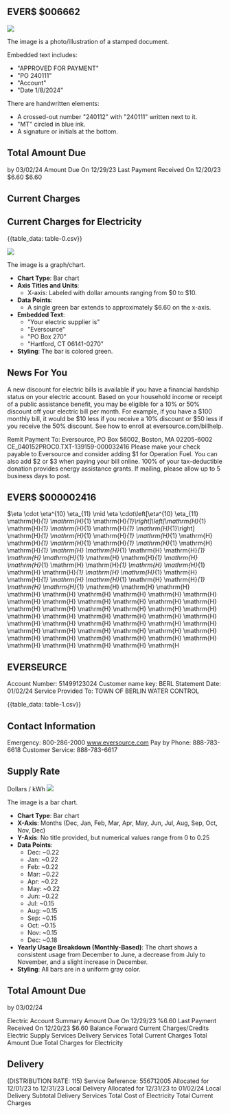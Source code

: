 ## EVER\$ $\$ 006662$

![](images/img-0.jpeg)

The image is a photo/illustration of a stamped document. 

Embedded text includes:

- "APPROVED FOR PAYMENT"
- "PO 240111"
- "Account"
- "Date 1/8/2024"

There are handwritten elements:

- A crossed-out number "240112" with "240111" written next to it.
- "MT" circled in blue ink.
- A signature or initials at the bottom.

## Total Amount Due

by 03/02/24
Amount Due On 12/29/23
Last Payment Received On 12/20/23
$\$ 6.60$
$\$ 6.60$

## Current Charges

## Current Charges for Electricity

{{table_data: table-0.csv}}

![](images/img-1.jpeg)

The image is a graph/chart.

- **Chart Type**: Bar chart
- **Axis Titles and Units**: 
  - X-axis: Labeled with dollar amounts ranging from $0 to $10.
- **Data Points**: 
  - A single green bar extends to approximately $6.60 on the x-axis.
- **Embedded Text**: 
  - "Your electric supplier is"
  - "Eversource"
  - "PO Box 270"
  - "Hartford, CT 06141-0270"
- **Styling**: The bar is colored green.

## News For You

A new discount for electric bills is available if you have a financial hardship status on your electric account. Based on your household income or receipt of a public assistance benefit, you may be eligible for a $10 \%$ or $50 \%$ discount off your electric bill per month. For example, if you have a $\$ 100$ monthly bill, it would be $\$ 10$ less if you receive a $10 \%$ discount or $\$ 50$ less if you receive the $50 \%$ discount. See how to enroll at eversource.com/billhelp.

Remit Payment To: Eversource, PO Box 56002, Boston, MA 02205-6002
CE_040152PROC0.TXT-139159-000032416
Please make your check payable to Eversource and consider adding $\$ 1$ for Operation Fuel.
You can also add $\$ 2$ or $\$ 3$ when paying your bill online. $100 \%$ of your tax-deductible donation provides energy assistance grants. If mailing, please allow up to 5 business days to post.

## EVER\$ $\$ 000002416$

$\eta \cdot \eta^{10} \eta_{11} \mid \eta \cdot\left[\eta^{10} \eta_{11} \mathrm{H}_{1} \mathrm{H}_{1} \mathrm{H}_{1}\right]\left[\mathrm{H}_{1} \mathrm{H}_{1} \mathrm{H}_{1} \mathrm{H}_{1} \mathrm{H}_{1}\right] \mathrm{H}_{1} \mathrm{H}_{1} \mathrm{H}_{1} \mathrm{H}_{1} \mathrm{H} \mathrm{H}_{1} \mathrm{H}_{1} \mathrm{H}_{1} \mathrm{H}_{1} \mathrm{H} \mathrm{H}_{1} \mathrm{H} \mathrm{H}_{1} \mathrm{H} \mathrm{H}_{1} \mathrm{H} \mathrm{H}_{1} \mathrm{H} \mathrm{H}_{1} \mathrm{H} \mathrm{H}_{1} \mathrm{H} \mathrm{H}_{1} \mathrm{H} \mathrm{H}_{1} \mathrm{H} \mathrm{H}_{1} \mathrm{H} \mathrm{H}_{1} \mathrm{H} \mathrm{H}_{1} \mathrm{H} \mathrm{H}_{1} \mathrm{H} \mathrm{H}_{1} \mathrm{H} \mathrm{H}_{1} \mathrm{H} \mathrm{H} \mathrm{H} \mathrm{H} \mathrm{H} \mathrm{H} \mathrm{H} \mathrm{H} \mathrm{H} \mathrm{H} \mathrm{H} \mathrm{H} \mathrm{H} \mathrm{H} \mathrm{H} \mathrm{H} \mathrm{H} \mathrm{H} \mathrm{H} \mathrm{H} \mathrm{H} \mathrm{H} \mathrm{H} \mathrm{H} \mathrm{H} \mathrm{H} \mathrm{H} \mathrm{H} \mathrm{H} \mathrm{H} \mathrm{H} \mathrm{H} \mathrm{H} \mathrm{H} \mathrm{H} \mathrm{H} \mathrm{H} \mathrm{H} \mathrm{H} \mathrm{H} \mathrm{H} \mathrm{H} \mathrm{H} \mathrm{H} \mathrm{H} \mathrm{H} \mathrm{H} \mathrm{H} \mathrm{H} \mathrm{H

## EVERSEURCE

Account Number: 51499123024
Customer name key: BERL
Statement Date: 01/02/24
Service Provided To:
TOWN OF BERLIN WATER CONTROL

{{table_data: table-1.csv}}

## Contact Information

Emergency: 800-286-2000
www.eversource.com
Pay by Phone: 888-783-6618
Customer Service: 888-783-6617

## Supply Rate

Dollars / kWh
![](images/img-2.jpeg)

The image is a bar chart.

- **Chart Type**: Bar chart
- **X-Axis**: Months (Dec, Jan, Feb, Mar, Apr, May, Jun, Jul, Aug, Sep, Oct, Nov, Dec)
- **Y-Axis**: No title provided, but numerical values range from 0 to 0.25
- **Data Points**:
  - Dec: ~0.22
  - Jan: ~0.22
  - Feb: ~0.22
  - Mar: ~0.22
  - Apr: ~0.22
  - May: ~0.22
  - Jun: ~0.22
  - Jul: ~0.15
  - Aug: ~0.15
  - Sep: ~0.15
  - Oct: ~0.15
  - Nov: ~0.15
  - Dec: ~0.18
- **Yearly Usage Breakdown (Monthly-Based)**: The chart shows a consistent usage from December to June, a decrease from July to November, and a slight increase in December.
- **Styling**: All bars are in a uniform gray color.

## Total Amount Due

by $03 / 02 / 24$

Electric Account Summary
Amount Due On 12/29/23
\%6.60
Last Payment Received On 12/20/23
\$6.60
Balance Forward
Current Charges/Credits
Electric Supply Services
Delivery Services
Total Current Charges
Total Amount Due
Total Charges for Electricity

## Delivery

(DISTRIBUTION RATE: 115)
Service Reference: 556712005
Allocated for 12/01/23 to 12/31/23
Local Delivery
Allocated for 12/31/23 to 01/02/24
Local Delivery
Subtotal Delivery Services
Total Cost of Electricity
Total Current Charges
